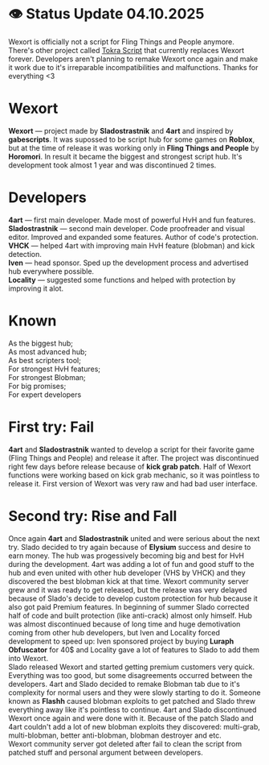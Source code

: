 # 👁️ Status Update 04.10.2025
Wexort is officially not a script for Fling Things and People anymore. There's other project called [Tokra Script](https://github.com/sladostrastnik/TokraScript) that currently replaces Wexort forever. Developers aren't planning to remake Wexort once again and make it work due to it's irreparable incompatibilities and malfunctions. Thanks for everything <3
  
  
  
  

# Wexort
**Wexort** — project made by **Sladostrastnik** and **4art** and inspired by **gabescripts**. It was supossed to be script hub for some games on **Roblox**, but at the time of release it was working only in **Fling Things and People** by **Horomori**. In result it became the biggest and strongest script hub. It's development took almost 1 year and was discontinued 2 times.

# Developers
**4art** — first main developer. Made most of powerful HvH and fun features.  
**Sladostrastnik** — second main developer. Code proofreader and visual editor. Improved and expanded some features. Author of code's protection.  
**VHCK** — helped 4art with improving main HvH feature (blobman) and kick detection.  
**Iven** — head sponsor. Sped up the development process and advertised hub everywhere possible.  
**Locality** — suggested some functions and helped with protection by improving it alot.  

# Known
As the biggest hub;  
As most advanced hub;  
As best scripters tool;  
For strongest HvH features;  
For strongest Blobman;  
For big promises;  
For expert developers  

# First try: Fail
**4art** and **Sladostrastnik** wanted to develop a script for their favorite game (Fling Things and People) and release it after. The project was discontinued right few days before release because of **kick grab patch**. Half of Wexort functions were working based on kick grab mechanic, so it was pointless to release it. First version of Wexort was very raw and had bad user interface.

# Second try: Rise and Fall
Once again **4art** and **Sladostrastnik** united and were serious about the next try. Slado decided to try again because of **Elysium** success and desire to earn money. The hub was progessively becoming big and best for HvH during the development. 4art was adding a lot of fun and good stuff to the hub and even united with other hub developer (VHS by VHCK) and they discovered the best blobman kick at that time. Wexort community server grew and it was ready to get released, but the release was very delayed because of Slado's decide to develop custom protection for hub because it also got paid Premium features. In beginning of summer Slado corrected half of code and built protection (like anti-crack) almost only himself. Hub was almost discontinued because of long time and huge demotivation coming from other hub developers, but Iven and Locality forced development to speed up: Iven sponsored project by buying **Luraph Obfuscator** for 40$ and Locality gave a lot of features to Slado to add them into Wexort.  
Slado released Wexort and started getting premium customers very quick. Everything was too good, but some disagreements occurred between the developers. 4art and Slado decided to remake Blobman tab due to it's complexity for normal users and they were slowly starting to do it. Someone known as **Flashh** caused blobman exploits to get patched and Slado threw everything away like it's pointless to continue. 4art and Slado discontinued Wexort once again and were done with it. Because of the patch Slado and 4art couldn't add a lot of new blobman exploits they discovered: multi-grab, multi-blobman, better anti-blobman, blobman destroyer and etc.  
Wexort community server got deleted after fail to clean the script from patched stuff and personal argument between developers.
